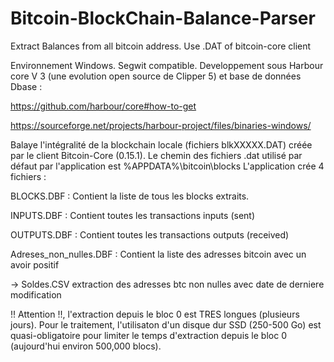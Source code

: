 # Bitcoin-BlockChain-Balance-Parser
Extract Balances from all bitcoin address. Use .DAT of bitcoin-core client

Environnement Windows. Segwit compatible.
Developpement sous Harbour core V 3 (une evolution open source de Clipper 5) et base de données Dbase :

https://github.com/harbour/core#how-to-get

https://sourceforge.net/projects/harbour-project/files/binaries-windows/

Balaye l'intégralité de la blockchain locale (fichiers blkXXXXX.DAT) créée par le client Bitcoin-Core (0.15.1).
Le chemin des fichiers .dat utilisé par défaut par l'application est %APPDATA%\bitcoin\blocks
L'application crée 4 fichiers :

BLOCKS.DBF : Contient la liste de tous les blocks extraits.

INPUTS.DBF : Contient toutes les transactions inputs (sent)

OUTPUTS.DBF : Contient toutes les transactions outputs (received)

Adreses_non_nulles.DBF : Contient la liste des adresses bitcoin avec un avoir positif


-> Soldes.CSV extraction des adresses btc non nulles avec date de derniere modification


!! Attention !!, l'extraction depuis le bloc 0 est TRES longues (plusieurs jours). 
Pour le traitement, l'utilisaton d'un disque dur SSD (250-500 Go) est quasi-obligatoire 
pour limiter le temps d'extraction depuis le bloc 0 (aujourd'hui environ 500,000 blocs).





